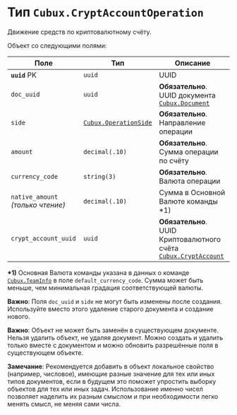 Тип `Cubux.CryptAccountOperation`
=================================

Движение средств по криптовалютному счёту.

Объект со следующими полями:

Поле | Тип | Описание
---- | --- | --------
**`uuid`** PK  | `uuid`       | UUID
`doc_uuid` | `uuid` | **Обязательно**. UUID документа [`Cubux.Document`][Cubux.Document]
`side` | [`Cubux.OperationSide`][Cubux.OperationSide] | **Обязательно**. Направление операции
`amount` | `decimal(.10)` | **Обязательно**. Сумма операции по счёту
`currency_code` | `string(3)` | **Обязательно**. Валюта операции
`native_amount` _(только чтение)_ | `decimal(.10)` | Сумма в Основной Валюте команды \*1)
`crypt_account_uuid` | `uuid` | **Обязательно**. UUID Криптовалютного счёта [`Cubux.CryptAccount`][Cubux.CryptAccount]

**\*1)** Основная Валюта команды указана в данных о команде
[`Cubux.TeamInfo`][Cubux.TeamInfo] в поле `default_currency_code`. Сумма
может быть меньше, чем минимальная градация соответствующей валюты.

**Важно**: Поля `doc_uuid` и `side` не могут быть изменены после
создания. Используйте вместо этого удаление старого документа и создание
нового.

**Важно**: Объект не может быть заменён в существующем документе. Нельзя
удалить объект, не удаляя документ. Можно создать и удалить только
вместе с документом и можно обновить разрешённые поля в существующем
объекте.

**Замечание**: Рекомендуется добавить в объект локальное свойство
(например, числовое), имеющие разные значение для тех или иных типов
документов, если в будущем это поможет упростить выборку объектов для
тех или иных задач. Использование именно чисел позволяет наделить их
разным смыслом и при необходимости легко менять смысл, не меняя сами
числа.


[Cubux.CryptAccount]: ./crypt-account.md
[Cubux.Document]: ./document.md
[Cubux.OperationSide]: ./operation-side.md
[Cubux.TeamInfo]: ./info.md
